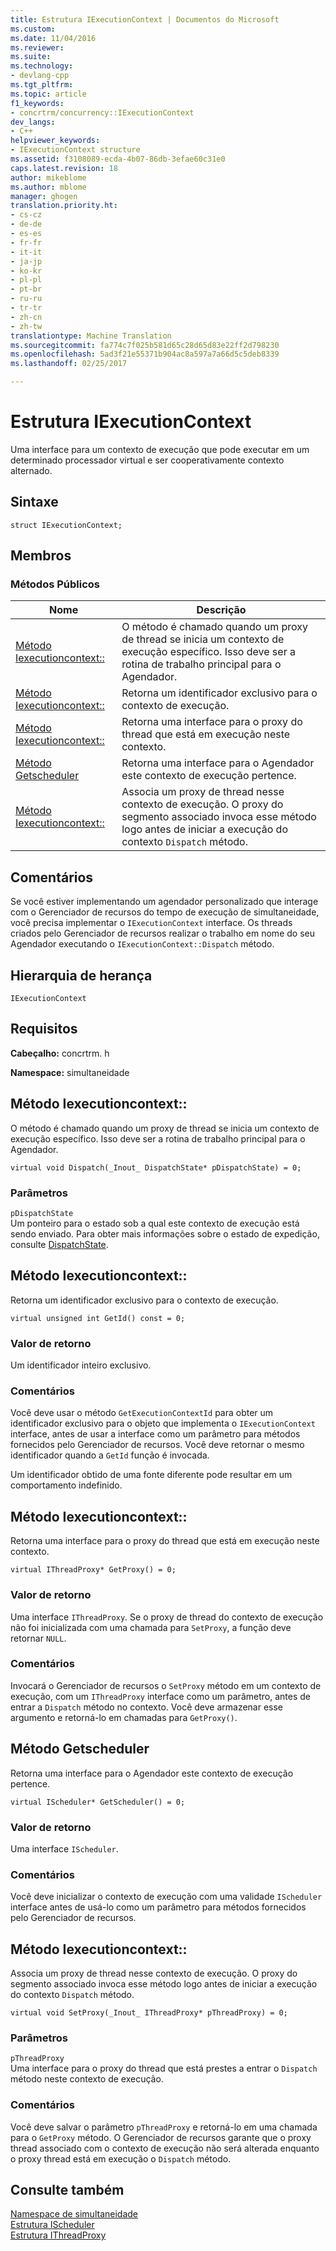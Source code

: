 ```yaml
---
title: Estrutura IExecutionContext | Documentos do Microsoft
ms.custom: 
ms.date: 11/04/2016
ms.reviewer: 
ms.suite: 
ms.technology:
- devlang-cpp
ms.tgt_pltfrm: 
ms.topic: article
f1_keywords:
- concrtrm/concurrency::IExecutionContext
dev_langs:
- C++
helpviewer_keywords:
- IExecutionContext structure
ms.assetid: f3108089-ecda-4b07-86db-3efae60c31e0
caps.latest.revision: 18
author: mikeblome
ms.author: mblome
manager: ghogen
translation.priority.ht:
- cs-cz
- de-de
- es-es
- fr-fr
- it-it
- ja-jp
- ko-kr
- pl-pl
- pt-br
- ru-ru
- tr-tr
- zh-cn
- zh-tw
translationtype: Machine Translation
ms.sourcegitcommit: fa774c7f025b581d65c28d65d83e22ff2d798230
ms.openlocfilehash: 5ad3f21e55371b904ac8a597a7a66d5c5deb8339
ms.lasthandoff: 02/25/2017

---
```

# <a name="iexecutioncontext-structure"></a>Estrutura IExecutionContext
Uma interface para um contexto de execução que pode executar em um determinado processador virtual e ser cooperativamente contexto alternado.  
  
## <a name="syntax"></a>Sintaxe  
  
```
struct IExecutionContext;
```  
  
## <a name="members"></a>Membros  
  
### <a name="public-methods"></a>Métodos Públicos  
  
|Nome|Descrição|  
|----------|-----------------|  
|[Método Iexecutioncontext::](#dispatch)|O método é chamado quando um proxy de thread se inicia um contexto de execução específico. Isso deve ser a rotina de trabalho principal para o Agendador.|  
|[Método Iexecutioncontext::](#getid)|Retorna um identificador exclusivo para o contexto de execução.|  
|[Método Iexecutioncontext::](#getproxy)|Retorna uma interface para o proxy do thread que está em execução neste contexto.|  
|[Método Getscheduler](#getscheduler)|Retorna uma interface para o Agendador este contexto de execução pertence.|  
|[Método Iexecutioncontext::](#setproxy)|Associa um proxy de thread nesse contexto de execução. O proxy do segmento associado invoca esse método logo antes de iniciar a execução do contexto `Dispatch` método.|  
  
## <a name="remarks"></a>Comentários  
 Se você estiver implementando um agendador personalizado que interage com o Gerenciador de recursos do tempo de execução de simultaneidade, você precisa implementar o `IExecutionContext` interface. Os threads criados pelo Gerenciador de recursos realizar o trabalho em nome do seu Agendador executando o `IExecutionContext::Dispatch` método.  
  
## <a name="inheritance-hierarchy"></a>Hierarquia de herança  
 `IExecutionContext`  
  
## <a name="requirements"></a>Requisitos  
 **Cabeçalho:** concrtrm. h  
  
 **Namespace:** simultaneidade  
  
##  <a name="a-namedispatcha--iexecutioncontextdispatch-method"></a><a name="dispatch"></a>Método Iexecutioncontext::  
 O método é chamado quando um proxy de thread se inicia um contexto de execução específico. Isso deve ser a rotina de trabalho principal para o Agendador.  
  
```
virtual void Dispatch(_Inout_ DispatchState* pDispatchState) = 0;
```  
  
### <a name="parameters"></a>Parâmetros  
 `pDispatchState`  
 Um ponteiro para o estado sob a qual este contexto de execução está sendo enviado. Para obter mais informações sobre o estado de expedição, consulte [DispatchState](dispatchstate-structure.md).  
  
##  <a name="a-namegetida--iexecutioncontextgetid-method"></a><a name="getid"></a>Método Iexecutioncontext::  
 Retorna um identificador exclusivo para o contexto de execução.  
  
```
virtual unsigned int GetId() const = 0;
```  
  
### <a name="return-value"></a>Valor de retorno  
 Um identificador inteiro exclusivo.  
  
### <a name="remarks"></a>Comentários  
 Você deve usar o método `GetExecutionContextId` para obter um identificador exclusivo para o objeto que implementa o `IExecutionContext` interface, antes de usar a interface como um parâmetro para métodos fornecidos pelo Gerenciador de recursos. Você deve retornar o mesmo identificador quando a `GetId` função é invocada.  
  
 Um identificador obtido de uma fonte diferente pode resultar em um comportamento indefinido.  
  
##  <a name="a-namegetproxya--iexecutioncontextgetproxy-method"></a><a name="getproxy"></a>Método Iexecutioncontext::  
 Retorna uma interface para o proxy do thread que está em execução neste contexto.  
  
```
virtual IThreadProxy* GetProxy() = 0;
```  
  
### <a name="return-value"></a>Valor de retorno  
 Uma interface `IThreadProxy`. Se o proxy de thread do contexto de execução não foi inicializada com uma chamada para `SetProxy`, a função deve retornar `NULL`.  
  
### <a name="remarks"></a>Comentários  
 Invocará o Gerenciador de recursos o `SetProxy` método em um contexto de execução, com um `IThreadProxy` interface como um parâmetro, antes de entrar a `Dispatch` método no contexto. Você deve armazenar esse argumento e retorná-lo em chamadas para `GetProxy()`.  
  
##  <a name="a-namegetschedulera--iexecutioncontextgetscheduler-method"></a><a name="getscheduler"></a>Método Getscheduler  
 Retorna uma interface para o Agendador este contexto de execução pertence.  
  
```
virtual IScheduler* GetScheduler() = 0;
```  
  
### <a name="return-value"></a>Valor de retorno  
 Uma interface `IScheduler`.  
  
### <a name="remarks"></a>Comentários  
 Você deve inicializar o contexto de execução com uma validade `IScheduler` interface antes de usá-lo como um parâmetro para métodos fornecidos pelo Gerenciador de recursos.  
  
##  <a name="a-namesetproxya--iexecutioncontextsetproxy-method"></a><a name="setproxy"></a>Método Iexecutioncontext::  
 Associa um proxy de thread nesse contexto de execução. O proxy do segmento associado invoca esse método logo antes de iniciar a execução do contexto `Dispatch` método.  
  
```
virtual void SetProxy(_Inout_ IThreadProxy* pThreadProxy) = 0;
```  
  
### <a name="parameters"></a>Parâmetros  
 `pThreadProxy`  
 Uma interface para o proxy do thread que está prestes a entrar o `Dispatch` método neste contexto de execução.  
  
### <a name="remarks"></a>Comentários  
 Você deve salvar o parâmetro `pThreadProxy` e retorná-lo em uma chamada para o `GetProxy` método. O Gerenciador de recursos garante que o proxy thread associado com o contexto de execução não será alterada enquanto o proxy thread está em execução o `Dispatch` método.  
  
## <a name="see-also"></a>Consulte também  
 [Namespace de simultaneidade](concurrency-namespace.md)   
 [Estrutura IScheduler](ischeduler-structure.md)   
 [Estrutura IThreadProxy](ithreadproxy-structure.md)

